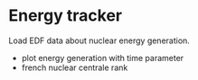 # Energy tracker #


Load EDF data about nuclear energy generation.

- plot energy generation with time parameter
- french nuclear centrale rank 
